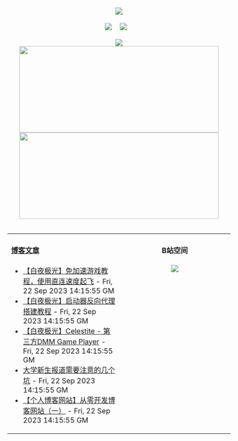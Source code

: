 <!-- 动态打字效果 -->
<h1 align="center">
  <a href="https://blog.mnxy.eu.org/">
    <img style="margin:auto" src="https://readme-typing-svg.herokuapp.com?color=%2336BCF7&lines=&nbsp;&nbsp;&nbsp;&nbsp;&nbsp;&nbsp;今日事，今日毕！">
  </a>
</h1>

<!-- 个人资料徽标 -->
<div align="center">
  <a href="https://blog.mnxy.eu.org/"><img src="https://img.shields.io/badge/website-个人博客-blue?style=flat&logo=hexo"></a>&emsp;
  <a href="https://space.bilibili.com/381745966"><img src="https://img.shields.io/badge/B站空间-bilibili-ff69b4?style=flat&logo=bilibili"></a>&emsp;
</div>
<br>

<div align="center"><img src="https://cdn.staticaly.com/gh/MengNianxiaoyao/MengNianxiaoyao@main/assets/github-contribution-grid-snake.svg" /></div>

<!-- GitHub数据统计 -->
<div align="center">
  <img height="195px" src="https://github-readme-stats.vercel.app/api?username=MengNianxiaoyao&count_private=true&show_icons=true&theme=dark" width="450"/>
  <img height="195px" src="https://github-readme-stats.vercel.app/api/top-langs/?username=MengNianxiaoyao&layout=compact&theme=dark" width="450"/>
</div>
<br>

<table align="center">
  
<td valign="top" width="50%">
  
#### <a href="https://blog.mnxy.eu.org/" target="_blank">博客文章</a>
  
<!-- START_SECTION:blog -->
* <a href='https://blog.mnxy.eu.org/posts/baiye1' target='_blank'>【白夜极光】免加速游戏教程，使用直连速度起飞</a> - Fri, 22 Sep 2023 14:15:55 GM
* <a href='https://blog.mnxy.eu.org/posts/baiye2' target='_blank'>【白夜极光】启动器反向代理搭建教程</a> - Fri, 22 Sep 2023 14:15:55 GM
* <a href='https://blog.mnxy.eu.org/posts/baiye3' target='_blank'>【白夜极光】Celestite - 第三方DMM Game Player</a> - Fri, 22 Sep 2023 14:15:55 GM
* <a href='https://blog.mnxy.eu.org/posts/baodao' target='_blank'>大学新生报道需要注意的几个坑</a> - Fri, 22 Sep 2023 14:15:55 GM
* <a href='https://blog.mnxy.eu.org/posts/boke1' target='_blank'>【个人博客网站】从零开发博客网站（一）</a> - Fri, 22 Sep 2023 14:15:55 GM
<!-- END_SECTION:blog -->
</td>
<td valign="top" width="50%">
  <!-- BiliBili数据 -->
<div align="center">
  
#### B站空间
  <a href="https://space.bilibili.com/381745966"><img src="https://stats.justsong.cn/api/bilibili/?id=381745966"/></a>
</div>
</td> 
</table>
